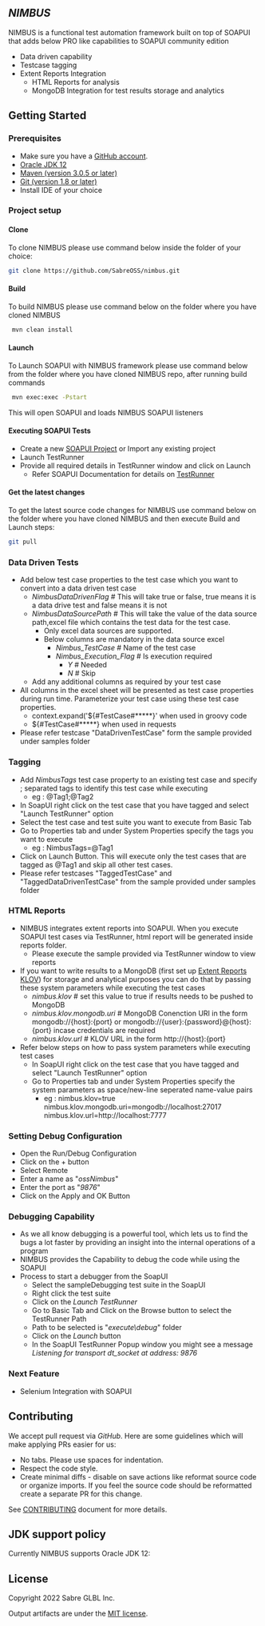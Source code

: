 <!--
  MIT License

  	Copyright 2022 Sabre GLBL Inc.

	Permission is hereby granted, free of charge, to any person obtaining a copy of this software and associated documentation files (the "Software"), to deal in the Software without restriction, including without limitation the rights to use, copy, modify, merge, publish, distribute, sublicense, and/or sell copies of the Software, and to permit persons to whom the Software is furnished to do so, subject to the following conditions:

	The above copyright notice and this permission notice shall be included in all copies or substantial portions of the Software.

	THE SOFTWARE IS PROVIDED "AS IS", WITHOUT WARRANTY OF ANY KIND, EXPRESS OR IMPLIED, INCLUDING BUT NOT LIMITED TO THE WARRANTIES OF MERCHANTABILITY, FITNESS FOR A PARTICULAR PURPOSE AND NONINFRINGEMENT. IN NO EVENT SHALL THE AUTHORS OR COPYRIGHT HOLDERS BE LIABLE FOR ANY CLAIM, DAMAGES OR OTHER LIABILITY, WHETHER IN AN ACTION OF CONTRACT, TORT OR OTHERWISE, ARISING FROM, OUT OF OR IN CONNECTION WITH THE SOFTWARE OR THE USE OR OTHER DEALINGS IN THE SOFTWARE.
 -->

## _NIMBUS_


NIMBUS is a functional test automation framework built on top of SOAPUI that adds below PRO like capabilities to SOAPUI community edition
* Data driven capability
* Testcase tagging
* Extent Reports Integration
    * HTML Reports for analysis
    * MongoDB Integration for test results storage and analytics


## Getting Started

### Prerequisites

* Make sure you have a [GitHub account](https://github.com/signup/free).
* [Oracle JDK 12](https://www.oracle.com/java/technologies/javase/jdk12-archive-downloads.html)
* [Maven (version 3.0.5 or later)](http://maven.apache.org/)
* [Git (version 1.8 or later)](http://git-scm.com)
* Install IDE of your choice

### Project setup

#### Clone

To clone NIMBUS please use command below inside the folder of your choice:

```bash
git clone https://github.com/SabreOSS/nimbus.git
```

#### Build

To build NIMBUS please use command below on the folder where you have cloned NIMBUS

```bash
 mvn clean install
```
#### Launch

To Launch SOAPUI with NIMBUS framework please use command below from the folder where you have cloned NIMBUS repo, after running build commands

```bash
 mvn exec:exec -Pstart
```
This will open SOAPUI and loads NIMBUS SOAPUI listeners

#### Executing SOAPUI Tests

* Create a new [SOAPUI Project](https://www.soapui.org/docs/soapui-projects/) or Import any existing project
* Launch TestRunner
* Provide all required details in TestRunner window and click on Launch
  * Refer SOAPUI Documentation for details on [TestRunner](https://www.soapui.org/docs/test-automation/running-functional-tests/)

#### Get the latest changes

To get the latest source code changes for NIMBUS use command below on the folder where you have cloned NIMBUS and then execute Build and Launch steps:

```bash
git pull
```

### Data Driven Tests

* Add below test case properties to the test case which you want to convert into a data driven test case
  * _NimbusDataDrivenFlag_ # This will take true or false, true means it is a data drive test and false means it is not
  * _NimbusDataSourcePath_ # This will take the value of the data source path,excel file which contains the test data for the test case.
    * Only excel data sources are supported.
    * Below columns are mandatory in the data source excel
      * _Nimbus_TestCase_ # Name of the test case
      * _Nimbus_Execution_Flag_ # Is execution required
        * _Y_ # Needed
        * _N_ # Skip
  * Add any additional columns as required by your test case
* All columns in the excel sheet will be presented as test case properties during run time. Parameterize your test case using these test case properties.
  * context.expand('${#TestCase#*****}' when used in groovy code
  * ${#TestCase#*****} when used in requests
* Please refer testcase "DataDrivenTestCase" form the sample provided under samples folder

### Tagging

* Add _NimbusTags_ test case property to an existing test case and specify ; separated tags to identify this test case while executing
  * eg : @Tag1;@Tag2
* In SoapUI right click on the test case that you have tagged and select "Launch TestRunner" option
* Select the test case and test suite you want to execute from Basic Tab
* Go to Properties tab and under System Properties specify the tags you want to execute
  * eg : NimbusTags=@Tag1
* Click on Launch Button. This will execute only the test cases that are tagged as @Tag1 and skip all other test cases.
* Please refer testcases  "TaggedTestCase" and "TaggedDataDrivenTestCase" from the sample provided under samples folder

### HTML Reports

* NIMBUS integrates extent reports into SOAPUI. When you execute SOAPUI test cases via TestRunner, html report will be generated inside reports folder.
  * Please execute the sample provided via TestRunner window to view reports
* If you want to write results to a MongoDB (first set up [Extent Reports KLOV](https://www.extentreports.com/docs/versions/5/klov/index.html)) for storage and analytical purposes you can do that by passing these system parameters while executing the test cases
    * _nimbus.klov_ # set this value to true if results needs to be pushed to MongoDB
    * _nimbus.klov.mongodb.uri_ # MongoDB Conenction URI in the form  mongodb://{host}:{port} or mongodb://{user}:{password}@{host}:{port} incase credentials are required
    * _nimbus.klov.url_ # KLOV URL in the form http://{host}:{port}
* Refer below steps on how to pass system parameters while executing test cases
  * In SoapUI right click on the test case that you have tagged and select "Launch TestRunner" option
  * Go to Properties tab and under System Properties specify the system parameters as space/new-line seperated name-value pairs
    * eg : nimbus.klov=true nimbus.klov.mongodb.uri=mongodb://localhost:27017 nimbus.klov.url=http://localhost:7777

### Setting Debug Configuration

* Open the Run/Debug Configuration 
* Click on the + button
* Select Remote
* Enter a name as "_ossNimbus_"
* Enter the port as "_9876_"
* Click on the Apply and OK Button


### Debugging Capability

* As we all know debugging is a powerful tool, which lets us to find the bugs a lot faster by providing an insight into the internal operations of a program
* NIMBUS provides the Capability to debug the code while using the SOAPUI
* Process to start a debugger from the SoapUI
    * Select the sampleDebugging test suite in the SoapUI
    * Right click the test suite
    * Click on the _Launch TestRunner_
    * Go to Basic Tab and Click on the Browse button to select the TestRunner Path
    * Path to be selected is "_execute\debug_" folder 
    * Click on the _Launch_ button
    * In the SoapUI TestRunner Popup window you might see a message _Listening for transport dt_socket at address: 9876_
    
### Next Feature

* Selenium Integration with SOAPUI
    

## Contributing

We accept pull request via _GitHub_. Here are some guidelines which will make applying PRs easier for us:

* No tabs. Please use spaces for indentation.
* Respect the code style.
* Create minimal diffs - disable on save actions like reformat source code or organize imports.
  If you feel the source code should be reformatted create a separate PR for this change.

See [CONTRIBUTING](CONTRIBUTING.md) document for more details.

## JDK support policy
Currently NIMBUS supports Oracle JDK 12:

## License

Copyright 2022 Sabre GLBL Inc.

Output artifacts are under the [MIT license](LICENSE).
